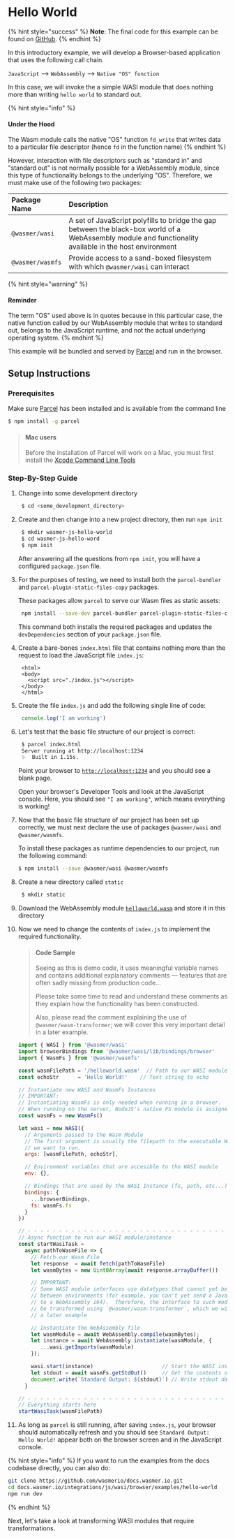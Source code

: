 # Hello World

{% hint style="success" %}
**Note**: The final code for this example can be found on [GitHub](https://github.com/wasmerio/docs.wasmer.io/tree/master/integrations/js/wasi/browser/examples/hello-world).
{% endhint %}

In this introductory example, we will develop a Browser-based application that uses the following call chain.

`JavaScript` --&gt; `WebAssembly` --&gt; `Native "OS" function`

In this case, we will invoke the a simple WASI module that does nothing more than writing `hello world` to standard out.

{% hint style="info" %}
#### Under the Hood

The Wasm module calls the native "OS" function `fd_write` that writes data to a particular file descriptor \(hence `fd` in the function name\)
{% endhint %}

However, interaction with file descriptors such as "standard in" and "standard out" is not normally possible for a WebAssembly module, since this type of functionality belongs to the underlying "OS". Therefore, we must make use of the following two packages:

| Package Name | Description |
| :--- | :--- |
| `@wasmer/wasi` | A set of JavaScript polyfills to bridge the gap between the black-box world of a WebAssembly module and functionality available in the host environment |
| `@wasmer/wasmfs` | Provide access to a sand-boxed filesystem with which `@wasmer/wasi` can interact |

{% hint style="warning" %}
#### Reminder

The term "OS" used above is in quotes because in this particular case, the native function called by our WebAssembly module that writes to standard out, belongs to the JavaScript runtime, and not the actual underlying operating system.
{% endhint %}

This example will be bundled and served by [Parcel](https://parceljs.org/) and run in the browser.

## Setup Instructions

### Prerequisites

Make sure [Parcel](https://parceljs.org/) has been installed and is available from the command line

```bash
$ npm install -g parcel
```

> #### Mac users
>
> Before the installation of Parcel will work on a Mac, you must first install the [Xcode Command Line Tools](https://developer.apple.com/download/more/?=for%20Xcode)

### Step-By-Step Guide

1. Change into some development directory

   ```bash
    $ cd <some_development_directory>
   ```

2. Create and then change into a new project directory, then run `npm init`

   ```bash
    $ mkdir wasmer-js-hello-world
    $ cd wasmer-js-hello-word
    $ npm init
   ```

   After answering all the questions from `npm init`, you will have a configured `package.json` file.

3. For the purposes of testing, we need to install both the `parcel-bundler` and `parcel-plugin-static-files-copy` packages.

   These packages allow `parcel` to serve our Wasm files as static assets:

   ```bash
    npm install --save-dev parcel-bundler parcel-plugin-static-files-copy
   ```

   This command both installs the required packages and updates the `devDependencies` section of your `package.json` file.

4. Create a bare-bones `index.html` file that contains nothing more than the request to load the JavaScript file `index.js`:

   ```markup
    <html>
    <body>
      <script src="./index.js"></script>
    </body>
    </html>
   ```

5. Create the file `index.js` and add the following single line of code:

   ```javascript
    console.log('I am working')
   ```

6. Let's test that the basic file structure of our project is correct:

   ```bash
    $ parcel index.html
    Server running at http://localhost:1234 
    ✨  Built in 1.15s.
   ```

   Point your browser to [`http://localhost:1234`](http://localhost:1234) and you should see a blank page.

   Open your browser's Developer Tools and look at the JavaScript console. Here, you should see `"I am working"`, which means everything is working!

7. Now that the basic file structure of our project has been set up correctly, we must next declare the use of packages `@wasmer/wasi` and `@wasmer/wasmfs`.

   To install these packages as runtime dependencies to our project, run the following command:

   ```bash
   $ npm install --save @wasmer/wasi @wasmer/wasmfs
   ```

8. Create a new directory called `static`

   ```bash
    $ mkdir static
   ```

9. Download the WebAssembly module [`helloworld.wasm`](https://github.com/wasmerio/docs.wasmer.io/raw/master/integrations/shared/wat/wasi/helloworld.wasm) and store it in this directory
10. Now we need to change the contents of `index.js` to implement the required functionality.

    > #### Code Sample
    >
    > Seeing as this is demo code, it uses meaningful variable names and contains additional explanatory comments — features that are often sadly missing from production code...
    >
    > Please take some time to read and understand these comments as they explain how the functionality has been constructed.
    >
    > Also, please read the comment explaining the use of `@wasmer/wasm-transformer`; we will cover this very important detail in a later example.

    ```javascript
    import { WASI } from '@wasmer/wasi'
    import browserBindings from '@wasmer/wasi/lib/bindings/browser'
    import { WasmFs } from '@wasmer/wasmfs'

    const wasmFilePath = '/helloworld.wasm'  // Path to our WASI module
    const echoStr      = 'Hello World!'    // Text string to echo

    // Instantiate new WASI and WasmFs Instances
    // IMPORTANT:
    // Instantiating WasmFs is only needed when running in a browser.
    // When running on the server, NodeJS's native FS module is assigned by default
    const wasmFs = new WasmFs()

    let wasi = new WASI({
      // Arguments passed to the Wasm Module
      // The first argument is usually the filepath to the executable WASI module
      // we want to run.
      args: [wasmFilePath, echoStr],

      // Environment variables that are accesible to the WASI module
      env: {},

      // Bindings that are used by the WASI Instance (fs, path, etc...)
      bindings: {
        ...browserBindings,
        fs: wasmFs.fs
      }
    })

    // - - - - - - - - - - - - - - - - - - - - - - - - - - - - - - - - - - - - - - -
    // Async function to run our WASI module/instance
    const startWasiTask =
      async pathToWasmFile => {
        // Fetch our Wasm File
        let response  = await fetch(pathToWasmFile)
        let wasmBytes = new Uint8Array(await response.arrayBuffer())

        // IMPORTANT:
        // Some WASI module interfaces use datatypes that cannot yet be transferred
        // between environments (for example, you can't yet send a JavaScript BigInt
        // to a WebAssembly i64).  Therefore, the interface to such modules has to
        // be transformed using `@wasmer/wasm-transformer`, which we will cover in
        // a later example

        // Instantiate the WebAssembly file
        let wasmModule = await WebAssembly.compile(wasmBytes);
        let instance = await WebAssembly.instantiate(wasmModule, {
           ...wasi.getImports(wasmModule)
        });

        wasi.start(instance)                      // Start the WASI instance
        let stdout = await wasmFs.getStdOut()     // Get the contents of stdout
        document.write(`Standard Output: ${stdout}`) // Write stdout data to the DOM
      }

    // - - - - - - - - - - - - - - - - - - - - - - - - - - - - - - - - - - - - - - -
    // Everything starts here
    startWasiTask(wasmFilePath)
    ```

11. As long as `parcel` is still running, after saving `index.js`, your browser should automatically refresh and you should see `Standard Output: Hello World!` appear both on the browser screen and in the JavaScript console.

{% hint style="info" %}
If you want to run the examples from the docs codebase directly, you can also do:

```bash
git clone https://github.com/wasmerio/docs.wasmer.io.git
cd docs.wasmer.io/integrations/js/wasi/browser/examples/hello-world
npm run dev
```
{% endhint %}

Next, let's take a look at transforming WASI modules that require transformations.

